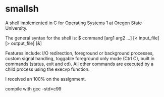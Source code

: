 # smallsh

A shell implemented in C for Operating Systems 1 at Oregon State University.

The general syntax for the shell is: $ command [arg1 arg2 ...] [< input_file] [> output_file] [&]

Features include: I/O redirection, foreground or background processes, custom signal handling, toggable foreground only mode (Ctrl C), built in commands (status, exit and cd). All other commands are executed by a child process using the execvp function.

I received an 100% on the assignment.

compile with gcc -std=c99
